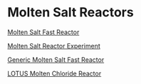 # Molten Salt Reactors

[Molten Salt Fast Reactor](msfr/index.md)

[Molten Salt Reactor Experiment](msre/msre_sam_model.md)

[Generic Molten Salt Fast Reactor](msr_generic/index.md)

[LOTUS Molten Chloride Reactor](lotus/index.md)
